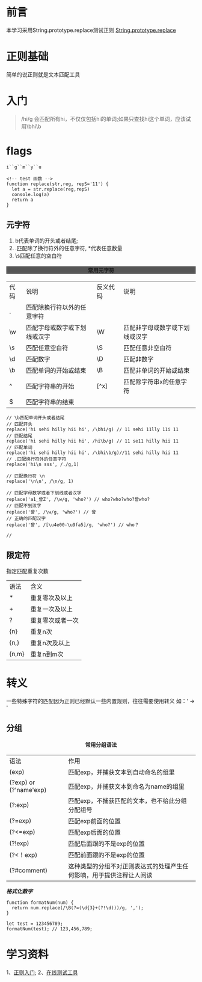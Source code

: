  # 前言
 本学习采用String.prototype.replace测试正则
 [String.prototype.replace](../string/replace/Readme.md)
 
 # 正则基础

 简单的说正则就是文本匹配工具

 # 入门
 
 >/hi/g 会匹配所有hi，不仅仅包括hi的单词;如果只查找hi这个单词，应该试用\bhi\b

# flags
`i``g``m``y``u`

```
<!-- test 函数 -->
function replace(str,reg, repS='11') {
  let a = str.replace(reg,repS)
  console.log(a)
  return a
}

```

## 元字符
 1. b代表单词的开头或者结尾;
 2. .匹配除了换行符外的任意字符, *代表任意数量
 3. \s匹配任意的空白符

 <table style="backgroud: #f6f4f0" >
  <h4 style="text-align:center;background:#555">常用元字符</h4>
  <tr>
    <td >代码</td>
    <td>说明</td>
    <td>反义代码</td>
    <td>说明</td>
  </tr>
  <tr>
    <td >.</td>
    <td>匹配除换行符以外的任意字符</td>
    <td ></td>
    <td></td>
  </tr>
  <tr>
    <td>\w</td>
    <td>匹配字母或数字或下划线或汉字</td>
    <td>\W</td>
    <td>匹配非字母或数字或下划线或汉字</td>
  </tr>
  <tr>
    <td>\s</td>
    <td>匹配任意空白符</td>
    <td>\S</td>
    <td>匹配任意非空白符</td>
  </tr>
  <tr>
    <td>\d</td>
    <td>匹配数字</td>
    <td>\D</td>
    <td>匹配非数字</td>
  </tr>
  <tr>
    <td>\b</td>
    <td>匹配单词的开始或结束</td>
    <td>\B</td>
    <td>匹配非单词的开始或结束</td>
  </tr>
  <tr>
    <td>^</td>
    <td>匹配字符串的开始</td>
    <td>[^x]</td>
    <td>匹配除字符串x的任意字符</td>
  </tr>
  <tr>
    <td>$</td>
    <td>匹配字符串的结束</td>
  </tr>
  
 </table>



 ```
// \b匹配单词开头或者结尾
// 匹配开头
replace('hi sehi hilly hii hi', /\bhi/g) // 11 sehi 11lly 11i 11
// 匹配结尾
replace('hi sehi hilly hii hi', /hi\b/g) // 11 se11 hilly hii 11
// 匹配单词
replace('hi sehi hilly hii hi', /\bhi\b/g)//11 sehi hilly hii 11
// .匹配换行符外的任意字符
replace('hi\n sss', /./g,1) 

// 匹配换行符 \n
replace('\n\n', /\n/g, 1)

// 匹配字母数字或者下划线或者汉字
replace('a1_曾Z', /\w/g, 'who?') // who?who?who?曾who?
// 匹配不到汉字
replace('曾', /\w/g, 'who?') // 曾
// 正确的匹配汉字
replace('曾', /[\u4e00-\u9fa5]/g, 'who?') // who？

// 

 ```

 ## 限定符
 指定匹配重复次数

 <table>
  <tr>
    <td>语法</td>
    <td>含义</td>
  </tr>
  <tr>
    <td>*</td>
    <td>重复零次及以上</td>
  </tr>
  <tr>
    <td>+</td>
    <td>重复一次及以上</td>
  </tr>
  <tr>
    <td>?</td>
    <td>重复零次或者一次</td>
  </tr>
  <tr>
    <td>{n}</td>
    <td>重复n次</td>
  </tr>
  <tr>
    <td>{n,}</td>
    <td>重复n次及以上</td>
  </tr>
   <tr>
    <td>{n,m}</td>
    <td>重复n到m次</td>
  </tr>

</table>

# 转义
一些特殊字符的匹配因为正则已经默认一些内置规则，往往需要使用转义
如：' -> \' 



## 分组
 <table style="backgroud: #e3e3e4" >
  <h4 style="text-align:center ">常用分组语法</h4>
  <tr>
    <td>语法</td>
    <td>作用</td>
  </tr>
  <tr>
    <td>(exp)</td>
    <td>匹配exp，并捕获文本到自动命名的组里</td>
  </tr>
  <tr>
    <td>(?<name>exp) or (?'name'exp)</td>
    <td>匹配exp，并捕获文本到命名为name的组里</td>
  </tr>
  <tr>
    <td>(?:exp)</td>
    <td>匹配exp，不捕获匹配的文本，也不给此分组分配组号</td>
  </tr>
  <tr>
    <td>(?=exp)</td>
    <td>匹配exp前面的位置</td>
  </tr>
  <tr>
    <td>(?<=exp)</td>
    <td>匹配exp后面的位置</td>
  </tr>
  <tr>
    <td>(?!exp)</td>
    <td>匹配后面跟的不是exp的位置</td>
  </tr>
  <tr>
    <td>(?<！exp)</td>
    <td>匹配前面跟的不是exp的位置</td>
  </tr>
  <tr>
    <td>(?#comment)</td>
    <td>这种类型的分组不对正则表达式的处理产生任何影响，用于提供注释让人阅读
</td>
  </tr>


 </table>
 

***格式化数字***

```
function formatNum(num) {
  return num.replace(/\B(?=(\d{3}+(?!\d)))/g, ',');
}

let test = 123456789;
formatNum(test); // 123,456,789;
```

# 学习资料
1、[正则入门](http://www.runoob.com/w3cnote/regular-expression-30-minutes-tutorial.html#alternative);
2、[在线测试工具](https://c.runoob.com/front-end/854)